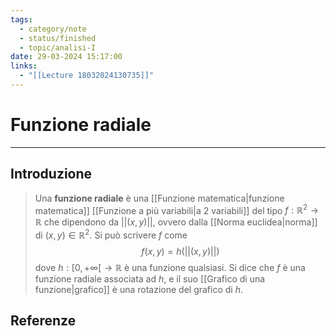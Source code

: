 ```yaml
---
tags:
  - category/note
  - status/finished
  - topic/analisi-I
date: 29-03-2024 15:17:00
links:
  - "[[Lecture 18032024130735]]"
---
```

# Funzione radiale
---
## Introduzione
> Una **funzione radiale** è una [[Funzione matematica|funzione matematica]] [[Funzione a più variabili|a 2 variabili]] del tipo $f: \mathbb{R}^{2} \to \mathbb{R}$ che dipendono da $||(x, y)||$, ovvero dalla [[Norma euclidea|norma]] di $(x, y) \in \mathbb{R}^{2}$. Si può scrivere $f$ come
> $$f(x, y) = h(||(x, y)||)$$
> dove $h: [0, +\infty[ \to \mathbb{R}$ è una funzione qualsiasi. Si dice che $f$ è una funzione radiale associata ad $h$, e il suo [[Grafico di una funzione|grafico]] è una rotazione del grafico di $h$.

## Referenze